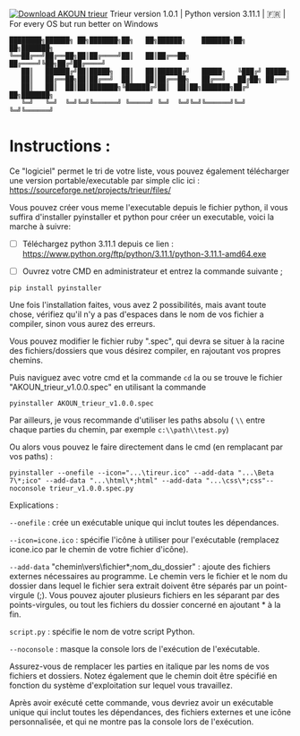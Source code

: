 [![Download AKOUN trieur](https://img.shields.io/sourceforge/dt/trieur.svg)](https://sourceforge.net/projects/trieur/files/latest/download)
Trieur version 1.0.1 | Python version 3.11.1 | 🇫🇷 | For every OS but run better on Windows 

```
████████╗██████╗ ██╗███████╗██╗   ██╗██████╗    ███████╗██╗  ██╗███████╗
╚══██╔══╝██╔══██╗██║██╔════╝██║   ██║██╔══██╗   ██╔════╝╚██╗██╔╝██╔════╝
   ██║   ██████╔╝██║█████╗  ██║   ██║██████╔╝   █████╗   ╚███╔╝ █████╗  
   ██║   ██╔══██╗██║██╔══╝  ██║   ██║██╔══██╗   ██╔══╝   ██╔██╗ ██╔══╝  
   ██║   ██║  ██║██║███████╗╚██████╔╝██║  ██║██╗███████╗██╔╝ ██╗███████╗
   ╚═╝   ╚═╝  ╚═╝╚═╝╚══════╝ ╚═════╝ ╚═╝  ╚═╝╚═╝╚══════╝╚═╝  ╚═╝╚══════╝
```

# Instructions :

Ce "logiciel" permet le tri de votre liste, vous pouvez également télécharger une version portable/executable par simple clic ici : https://sourceforge.net/projects/trieur/files/

Vous pouvez créer vous meme l'executable depuis le fichier python, il vous suffira d'installer pyinstaller et python pour créer un executable, voici la marche à suivre:

- [ ] Téléchargez python 3.11.1 depuis ce lien : https://www.python.org/ftp/python/3.11.1/python-3.11.1-amd64.exe

- [ ] Ouvrez votre CMD en administrateur et entrez la commande suivante ;

```
pip install pyinstaller
```

Une fois l'installation faites, vous avez 2 possibilités, mais avant toute chose, vérifiez qu'il n'y a pas d'espaces dans le nom de vos fichier a compiler, sinon vous aurez des erreurs.

Vous pouvez modifier le fichier ruby ".spec", qui devra se situer à la racine des fichiers/dossiers que vous désirez compiler, en rajoutant vos propres chemins.

Puis naviguez avec votre cmd et la commande `cd` la ou se trouve le fichier "AKOUN_trieur_v1.0.0.spec" en utilisant la commande


```
pyinstaller AKOUN_trieur_v1.0.0.spec 
```

Par ailleurs, je vous recommande d'utiliser les paths absolu ( `\\` entre chaque parties du chemin, par exemple `c:\\path\\test.py`)

Ou alors vous pouvez le faire directement dans le cmd (en remplacant par vos paths) : 

```
pyinstaller --onefile --icon="...\tireur.ico" --add-data "...\Beta 7\*;ico" --add-data "...\html\*;html" --add-data "...\css\*;css"--noconsole trieur_v1.0.0.spec.py
```

Explications :

`--onefile` : crée un exécutable unique qui inclut toutes les dépendances.

`--icon=icone.ico` : spécifie l'icône à utiliser pour l'exécutable (remplacez icone.ico par le chemin de votre fichier d'icône).

`--add-data` "chemin\\vers\\fichier\*;nom_du_dossier" : ajoute des fichiers externes nécessaires au programme. Le chemin vers le fichier et le nom du dossier dans lequel le fichier sera extrait doivent être séparés par un point-virgule (;). Vous pouvez ajouter plusieurs fichiers en les séparant par des points-virgules, ou tout les fichiers du dossier concerné en ajoutant \* à la fin.

`script.py` : spécifie le nom de votre script Python.

`--noconsole` : masque la console lors de l'exécution de l'exécutable.

Assurez-vous de remplacer les parties en italique par les noms de vos fichiers et dossiers. Notez également que le chemin doit être spécifié en fonction du système d'exploitation sur lequel vous travaillez.

Après avoir exécuté cette commande, vous devriez avoir un exécutable unique qui inclut toutes les dépendances, des fichiers externes et une icône personnalisée, et qui ne montre pas la console lors de l'exécution.
